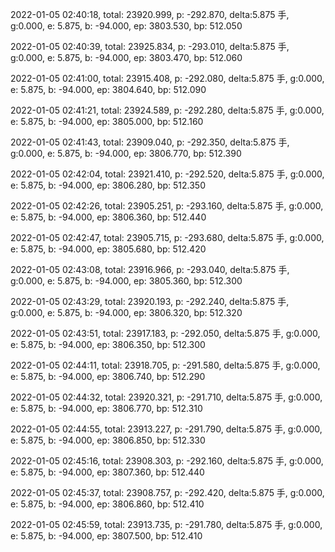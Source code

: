 2022-01-05 02:40:18, total: 23920.999, p: -292.870, delta:5.875 手, g:0.000, e: 5.875, b: -94.000, ep: 3803.530, bp: 512.050

2022-01-05 02:40:39, total: 23925.834, p: -293.010, delta:5.875 手, g:0.000, e: 5.875, b: -94.000, ep: 3803.470, bp: 512.060

2022-01-05 02:41:00, total: 23915.408, p: -292.080, delta:5.875 手, g:0.000, e: 5.875, b: -94.000, ep: 3804.640, bp: 512.090

2022-01-05 02:41:21, total: 23924.589, p: -292.280, delta:5.875 手, g:0.000, e: 5.875, b: -94.000, ep: 3805.000, bp: 512.160

2022-01-05 02:41:43, total: 23909.040, p: -292.350, delta:5.875 手, g:0.000, e: 5.875, b: -94.000, ep: 3806.770, bp: 512.390

2022-01-05 02:42:04, total: 23921.410, p: -292.520, delta:5.875 手, g:0.000, e: 5.875, b: -94.000, ep: 3806.280, bp: 512.350

2022-01-05 02:42:26, total: 23905.251, p: -293.160, delta:5.875 手, g:0.000, e: 5.875, b: -94.000, ep: 3806.360, bp: 512.440

2022-01-05 02:42:47, total: 23905.715, p: -293.680, delta:5.875 手, g:0.000, e: 5.875, b: -94.000, ep: 3805.680, bp: 512.420

2022-01-05 02:43:08, total: 23916.966, p: -293.040, delta:5.875 手, g:0.000, e: 5.875, b: -94.000, ep: 3805.360, bp: 512.300

2022-01-05 02:43:29, total: 23920.193, p: -292.240, delta:5.875 手, g:0.000, e: 5.875, b: -94.000, ep: 3806.320, bp: 512.320

2022-01-05 02:43:51, total: 23917.183, p: -292.050, delta:5.875 手, g:0.000, e: 5.875, b: -94.000, ep: 3806.350, bp: 512.300

2022-01-05 02:44:11, total: 23918.705, p: -291.580, delta:5.875 手, g:0.000, e: 5.875, b: -94.000, ep: 3806.740, bp: 512.290

2022-01-05 02:44:32, total: 23920.321, p: -291.710, delta:5.875 手, g:0.000, e: 5.875, b: -94.000, ep: 3806.770, bp: 512.310

2022-01-05 02:44:55, total: 23913.227, p: -291.790, delta:5.875 手, g:0.000, e: 5.875, b: -94.000, ep: 3806.850, bp: 512.330

2022-01-05 02:45:16, total: 23908.303, p: -292.160, delta:5.875 手, g:0.000, e: 5.875, b: -94.000, ep: 3807.360, bp: 512.440

2022-01-05 02:45:37, total: 23908.757, p: -292.420, delta:5.875 手, g:0.000, e: 5.875, b: -94.000, ep: 3806.860, bp: 512.410

2022-01-05 02:45:59, total: 23913.735, p: -291.780, delta:5.875 手, g:0.000, e: 5.875, b: -94.000, ep: 3807.500, bp: 512.410